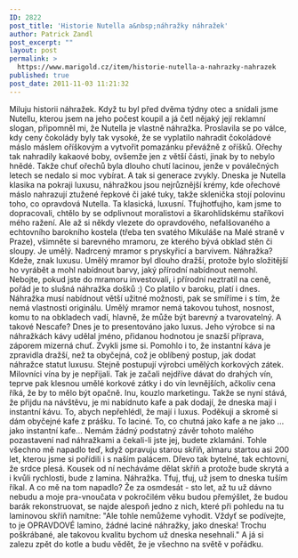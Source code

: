 ```yaml
---
ID: 2822
post_title: 'Historie Nutella a&nbsp;náhražky náhražek'
author: Patrick Zandl
post_excerpt: ""
layout: post
permalink: >
  https://www.marigold.cz/item/historie-nutella-a-nahrazky-nahrazek
published: true
post_date: 2011-11-03 11:21:32
---
```

Miluju historii náhražek. Když tu byl před dvěma týdny otec a snídali jsme Nutellu, kterou jsem na jeho počest koupil a já četl nějaký její reklamní slogan, připomněl mi, že Nutella je vlastně náhražka. Proslavila se po válce, kdy ceny čokolády byly tak vysoké, že se vyplatilo nahradit čokoládové máslo máslem oříškovým a vytvořit pomazánku převážně z oříšků. Ořechy tak nahradily kakaové boby, ovšemže jen z větší části, jinak by to nebylo hnědé. Takže chuť ořechů byla dlouho chutí lacinou, jenže v poválečných letech se nedalo si moc vybírat. A tak si generace zvykly. Dneska je Nutella klasika na pokraji luxusu, náhražkou jsou nejrůznější krémy, kde ořechové máslo nahrazují ztužené řepkové či jaké tuky, takže sklenička stojí polovinu toho, co opravdová Nutella. Ta klasická, luxusní. 
Tfujhotfujho, kam jsme to dopracovali, chtělo by se odplivnout moralistovi a škarohlídskému staříkovi mého ražení. Ale až si někdy vlezete do opravdového, nefalšovaného a echtovního barokního kostela (třeba ten svatého Mikuláše na Malé straně v Praze), všimněte si barevného mramoru, ze kterého bývá obklad stěn či sloupy. Je umělý. Nadrcený mramor s pryskyřicí a barvivem. Náhražka? Kdeže, znak luxusu. Umělý mramor byl dlouho dražší, protože bylo složitější ho vyrábět a mohl nabídnout barvy, jaký přírodní nabídnout nemohl. Nebojte, pokud jste do mramoru investovali, i přírodní neztratil na ceně, pořád je to slušná náhražka došků :)
Co platilo v baroku, platí i dnes. Náhražka musí nabídnout větší užitné možnosti, pak se smíříme i s tím, že nemá vlastnosti originálu. Umělý mramor nemá takovou tuhost, nosnost, komu to na obkladech vadí, hlavně, že může být barevný a tvarovatelný. A takové Nescafe? Dnes je to presentováno jako luxus. Jeho výrobce si na náhražkách kávy udělal jméno, přidanou hodnotou je snazší příprava, záporem mizerná chuť. Zvykli jsme si. Pomohlo i to, že instantní káva je zpravidla dražší, než ta obyčejná, což je oblíbený postup, jak dodat náhražce statut luxusu. Stejně postupují výrobci umělých korkových zátek. Milovníci vína by je nepřijali. Tak je začali nejdříve dávat do drahých vín, teprve pak klesnou umělé korkové zátky i do vín levnějších, ačkoliv cena říká, že by to mělo být opačně. Inu, kouzlo marketingu. Takže se nyní stává, že přijdu na návštěvu, je mi nabídnuto kafe a pak dodají, že dneska mají i instantní kávu. To, abych nepřehlédl, že mají i luxus. Poděkuji a skromě si dám obyčejné kafe z prášku. To laciné. To, co chutná jako kafe a ne jako ... jako instantní kafe... 
Nemám žádný podstatný závěr tohoto malého pozastavení nad náhražkami a čekali-li jste jej, budete zklamáni. Tohle všechno mě napadlo teď, když opravuju starou skříň, almaru startou asi 200 let, kterou jsme si pořídili i s naším palácem. Dřevo tak bytelné, tak echtovní, že srdce plesá. Kousek od ní necháváme dělat skříň a protože bude skrytá a i kvůli rychlosti, bude z lamina. Náhražka. Tfuj, tfuj, už jsem to dneska tuším říkal. 
A co mě na tom napadlo? Že za osmdesát - sto let, až tu už dávno nebudu a moje pra-vnoučata v pokročilém věku budou přemýšlet, že budou barák rekonstruovat, se najde alespoň jedno z nich, které při pohledu na tu laminovou skříň namítne: "Ale tohle nemůžeme vyhodit. Vždyť se podívejte, to je OPRAVDOVÉ lamino, žádné laciné náhražky, jako dneska! Trochu poškrábané, ale takovou kvalitu bychom už dneska nesehnali." 
A já si zalezu zpět do kotle a budu vědět, že je všechno na světě v pořádku.